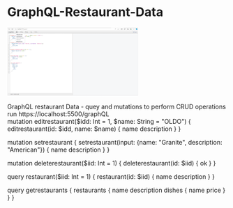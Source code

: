 # GraphQL-Restaurant-Data
<img src= "Screenshot 1restaurant.png" width='300'/>

GraphQL restaurant Data - quey and mutations to  perform CRUD operations
run https://localhost:5500/graphQL<br>
mutation editrestaurant($idd: Int = 1, $name: String = "OLDO") {
  editrestaurant(id: $idd, name: $name) {
    name
    description
  }
}

mutation setrestaurant {
  setrestaurant(input: {name: "Granite", description: "American"}) {
    name
    description
  }
}

mutation deleterestaurant($iid: Int = 1) {
  deleterestaurant(id: $iid) {
    ok
  }
}

query restaurant($iid: Int = 1) {
  restaurant(id: $iid) {
    name
    description
  }
}

query getrestaurants {
  restaurants {
    name
    description
    dishes {
      name
      price
    }
  }
}


